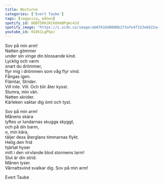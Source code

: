 ```yaml
---
title: Nocturne
categories: ['Evert Taube']
tags: [vaggvisa, månen]
spotify_id: 60BT5R6JKCK0XmBPqAc4Jd
spotify_image: "https://i.scdn.co/image/ab67616d0000b273afe4f323e6822ac972114f66"
youtube_id: 018k1LgPkpc
---
```


Sov på min arm!  
Natten gömmer  
under sin vinge din blossande kind.  
Lycklig och varm  
snart du drömmer,  
flyr mig i drömmen som våg flyr vind.  
Fångas igen.  
Flämtar, Strider.  
Vill inte. Vill. Och blir åter kysst.  
Slumra, min vän.  
Natten skrider.  
Kärleken vaktar dig ömt och tyst.
 
Sov på min arm!  
Månens skära  
lyftes ur lundarnas skugga skyggt,  
och på din barm,  
o, min kära,  
täljer dess återglans timmarnas flykt.  
Helig den frid  
hjärtat hyser  
mitt i den virvlande blod stormens larm!  
Slut är din strid.  
Månen lyser.  
Vårnattsvind svalkar dig. Sov på min arm!

Evert Taube
